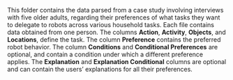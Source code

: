 This folder contains the data parsed from a case study involving interviews with five older adults, regarding their preferences of what tasks they want to delegate to robots across various household tasks.
Each file contains data obtained from one person. The columns **Action**, **Activity**, **Objects**, and **Locations**, define the task. The column **Preference** contains the preferred robot behavior. The column **Conditions** and **Conditional Preferences** are optional, and contain a condition under which a different preference applies. The **Explanation** and **Explanation Conditional** columns are optional and can contain the users’ explanations for all their preferences.

